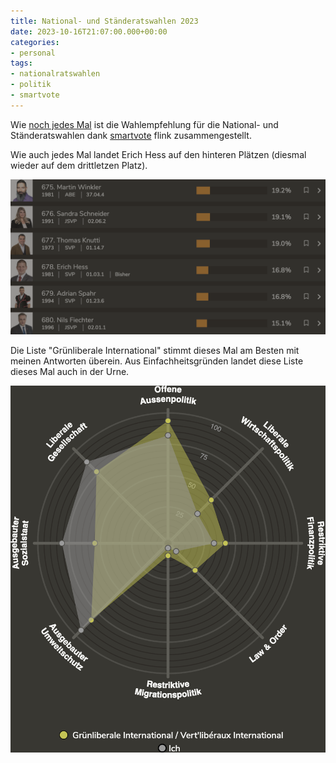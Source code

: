 ```yaml
---
title: National- und Ständeratswahlen 2023
date: 2023-10-16T21:07:00.000+00:00
categories:
- personal
tags:
- nationalratswahlen
- politik
- smartvote
---
```


Wie [noch jedes Mal](http://habi.gna.ch/?s=smartvote) ist die Wahlempfehlung für die National- und Ständeratswahlen dank [smartvote](https://smartvote.ch) flink zusammengestellt.

Wie auch jedes Mal landet Erich Hess auf den hinteren Plätzen (diesmal wieder auf dem drittletzen Platz).

![Erich Hess](/static/images/2023/nr2023_liste.png "Erich Hess auf dem drittletzen Platz der smartvote-Empfehlung")

Die Liste "Grünliberale International" stimmt dieses Mal am Besten mit meinen Antworten überein.
Aus Einfachheitsgründen landet diese Liste dieses Mal auch in der Urne.

![Smartspider Grünliberale International](/static/images/2023/nr2023_gl.png "Smartspider Grünliberale International vs. Smartspider Habi")